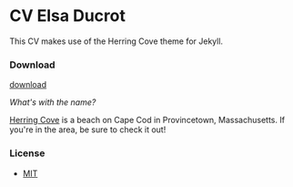 CV Elsa Ducrot
===============


This CV makes use of the Herring Cove theme for Jekyll.


### Download

[download](https://github.com/arnp/herring-cove/archive/master.zip)

*What's with the name?*

[Herring Cove](http://www.capecodbeachchair.com/beachguide/index.cfm?page=3&BeachID=5) is a beach on Cape Cod in Provincetown, Massachusetts. If you're in the area, be sure to check it out!

### License
* [MIT](http://opensource.org/licenses/MIT)